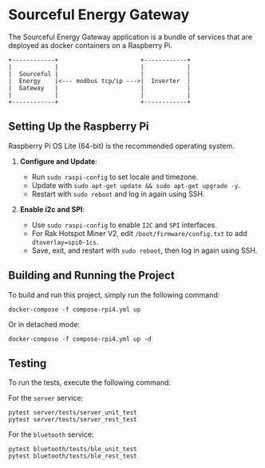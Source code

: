 # Sourceful Energy Gateway

The Sourceful Energy Gateway application is a bundle of services that are deployed as docker containers on a Raspberry Pi.

```
+------------+                       +------------+
|            |                       |            |
|  Sourceful |                       |            |
|  Energy    |<--- modbus tcp/ip --->|  Inverter  |
|  Gateway   |                       |            |
|            |                       |            |
+------------+                       +------------+
```

## Setting Up the Raspberry Pi

Raspberry Pi OS Lite (64-bit) is the recommended operating system.

1. **Configure and Update**:

   - Run `sudo raspi-config` to set locale and timezone.
   - Update with `sudo apt-get update && sudo apt-get upgrade -y`.
   - Restart with `sudo reboot` and log in again using SSH.

2. **Enable i2c and SPI**:
   - Use `sudo raspi-config` to enable `I2C` and `SPI` interfaces.
   - For Rak Hotspot Miner V2, edit `/boot/firmware/config.txt` to add `dtoverlay=spi0-1cs`.
   - Save, exit, and restart with `sudo reboot`, then log in again using SSH.

## Building and Running the Project

To build and run this project, simply run the following command:

```shell
docker-compose -f compose-rpi4.yml up
```

Or in detached mode:

```shell
docker-compose -f compose-rpi4.yml up -d
```

## Testing

To run the tests, execute the following command:

For the `server` service:

```shell
pytest server/tests/server_unit_test
pytest server/tests/server_rest_test
```

For the `bluetooth` service:

```shell
pytest bluetooth/tests/ble_unit_test
pytest bluetooth/tests/ble_rest_test
```
